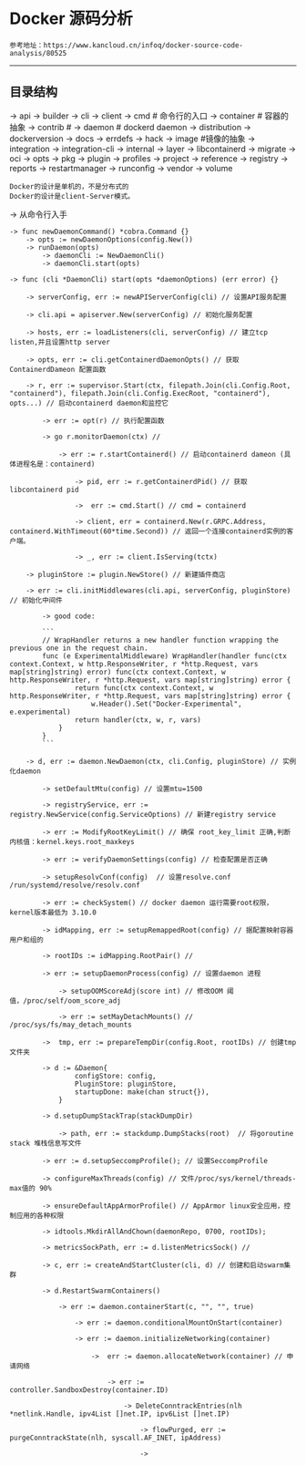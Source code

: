 # Docker 源码分析 #

	参考地址：https://www.kancloud.cn/infoq/docker-source-code-analysis/80525


---

## 目录结构 ##

-> api
-> builder
-> cli
-> client
-> cmd # 命令行的入口
-> container # 容器的抽象
-> contrib #
-> daemon # dockerd daemon
-> distribution
-> dockerversion
-> docs
-> errdefs
-> hack
-> image #镜像的抽象
-> integration
-> integration-cli
-> internal
-> layer
-> libcontainerd
-> migrate
-> oci
-> opts
-> pkg
-> plugin
-> profiles
-> project
-> reference
-> registry
-> reports
-> restartmanager
-> runconfig
-> vendor
-> volume

	Docker的设计是单机的，不是分布式的
	Docker的设计是client-Server模式。


-> 从命令行入手

	-> func newDaemonCommand() *cobra.Command {}
		-> opts := newDaemonOptions(config.New())
		-> runDaemon(opts)
			-> daemonCli := NewDaemonCli()
			-> daemonCli.start(opts)

	-> func (cli *DaemonCli) start(opts *daemonOptions) (err error) {}

		-> serverConfig, err := newAPIServerConfig(cli)	// 设置API服务配置

		-> cli.api = apiserver.New(serverConfig) // 初始化服务配置

		-> hosts, err := loadListeners(cli, serverConfig) // 建立tcp listen,并且设置http server

		-> opts, err := cli.getContainerdDaemonOpts() // 获取ContainerdDameon 配置函数

		-> r, err := supervisor.Start(ctx, filepath.Join(cli.Config.Root, "containerd"), filepath.Join(cli.Config.ExecRoot, "containerd"), opts...) // 启动containerd daemon和监控它

			-> err := opt(r) // 执行配置函数

			-> go r.monitorDaemon(ctx) //

				-> err := r.startContainerd() // 启动containerd dameon (具体进程名是：containerd)

					-> pid, err := r.getContainerdPid() // 获取libcontainerd pid

					->  err := cmd.Start() // cmd = containerd	

					-> client, err = containerd.New(r.GRPC.Address, containerd.WithTimeout(60*time.Second)) // 返回一个连接containerd实例的客户端。

					-> _, err := client.IsServing(tctx)

		-> pluginStore := plugin.NewStore() // 新建插件商店

		-> err := cli.initMiddlewares(cli.api, serverConfig, pluginStore) // 初始化中间件

			-> good code:

			```
			// WrapHandler returns a new handler function wrapping the previous one in the request chain.
			func (e ExperimentalMiddleware) WrapHandler(handler func(ctx context.Context, w http.ResponseWriter, r *http.Request, vars map[string]string) error) func(ctx context.Context, w http.ResponseWriter, r *http.Request, vars map[string]string) error {
					return func(ctx context.Context, w http.ResponseWriter, r *http.Request, vars map[string]string) error {
						w.Header().Set("Docker-Experimental", e.experimental)
					return handler(ctx, w, r, vars)
				}
			}
			```

		-> d, err := daemon.NewDaemon(ctx, cli.Config, pluginStore)	// 实例化daemon

			-> setDefaultMtu(config) // 设置mtu=1500

			-> registryService, err := registry.NewService(config.ServiceOptions) // 新建registry service

			-> err := ModifyRootKeyLimit() // 确保 root_key_limit 正确,判断内核值：kernel.keys.root_maxkeys

			-> err := verifyDaemonSettings(config) // 检查配置是否正确

			-> setupResolvConf(config)  // 设置resolve.conf /run/systemd/resolve/resolv.conf

			-> err := checkSystem() // docker daemon 运行需要root权限，kernel版本最低为 3.10.0

			-> idMapping, err := setupRemappedRoot(config) // 据配置映射容器用户和组的

			-> rootIDs := idMapping.RootPair() // 

			-> err := setupDaemonProcess(config) // 设置daemon 进程

				-> setupOOMScoreAdj(score int) // 修改OOM 阈值，/proc/self/oom_score_adj

				-> err := setMayDetachMounts() // /proc/sys/fs/may_detach_mounts

			-> 	tmp, err := prepareTempDir(config.Root, rootIDs) // 创建tmp文件夹

			-> d := &Daemon{
					configStore: config,
					PluginStore: pluginStore,
					startupDone: make(chan struct{}),
				}

			-> d.setupDumpStackTrap(stackDumpDir)
			
				-> path, err := stackdump.DumpStacks(root)	// 将goroutine stack 堆栈信息写文件

			-> err := d.setupSeccompProfile(); // 设置SeccompProfile

			-> configureMaxThreads(config) // 文件/proc/sys/kernel/threads-max值的 90%

			-> ensureDefaultAppArmorProfile() // AppArmor linux安全应用，控制应用的各种权限

			-> idtools.MkdirAllAndChown(daemonRepo, 0700, rootIDs);

			-> metricsSockPath, err := d.listenMetricsSock() //

			-> c, err := createAndStartCluster(cli, d) // 创建和启动swarm集群

			-> d.RestartSwarmContainers()

				-> err := daemon.containerStart(c, "", "", true)

					-> err := daemon.conditionalMountOnStart(container)

					-> err := daemon.initializeNetworking(container)

						-> 	err := daemon.allocateNetwork(container) // 申请网络

							-> err := controller.SandboxDestroy(container.ID)

								-> DeleteConntrackEntries(nlh *netlink.Handle, ipv4List []net.IP, ipv6List []net.IP)

									-> flowPurged, err := purgeConntrackState(nlh, syscall.AF_INET, ipAddress)

									-> 
